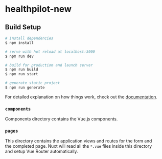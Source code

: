 # healthpilot-new

## Build Setup

```bash
# install dependencies
$ npm install

# serve with hot reload at localhost:3000
$ npm run dev

# build for production and launch server
$ npm run build
$ npm run start

# generate static project
$ npm run generate
```

For detailed explanation on how things work, check out the [documentation](https://nuxtjs.org).

### `components`

Components directory contains the Vue.js components.

### `pages`

This directory contains the application views and routes for the form and the completed page. Nuxt will read all the `*.vue` files inside this directory and setup Vue Router automatically.
